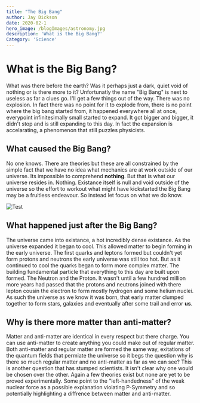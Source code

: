 ```yaml
---
title: "The Big Bang"
author: Jay Dickson
date: 2020-02-1
hero_image: /blogImages/astronomy.jpg
description: 'What is the Big Bang?'
Category: 'Science'
---
```


# What is the Big Bang?

What was there before the earth? Was it perhaps just a dark, quiet void of nothing or is there more to it? Unfortunatly the name "Big Bang" is next to useless as far a clues go. I'll get a few things out of the way. There was no explosion. In fact there was no point for it to explode from, there is no point where the big bang started from, it happened everywhere all at once, everypoint infinitesimally small started to expand. It got bigger and bigger, it didn't stop and is still expanding to this day. In fact the expansion is accelarating, a phenomenon that still puzzles physicists.

## What caused the Big Bang?

No one knows. There are theories but these are all constrained by the simple fact that we have no idea what mechanics are at work outside of our universe. Its impossible to comprehend **nothing**. But that is what our universe resides in. Nothing. Existance itself is null and void outside of the universe so the effort to workout what might have kickstarted the Big Bang may be a fruitless endeavour. So instead let focus on what we do know.

![Test](/blogImages/astronomy.jpg)

## What happened just after the Big Bang?

The universe came into existance, a hot incredibly dense existance. As the universe expanded it began to cool. This allowed matter to begin forming in the early universe. The first quarks and leptons formed but couldn't yet form protons and neutrons the early universe was still too hot. But as it continued to cool the quarks began to form more complex matter. The building fundamental particle that everything to this day are built upon formed. The Neutron and the Proton. It wasn't until a few hundred million more years had passed that the protons and neutrons joined with there lepton cousin the electron to form mostly hydrogen and some helium nuclei. As such the universe as we know it was born, that early matter clumped together to form stars, galaxies and eventually after some trail and error **us**.

## Why is there more matter than anti-matter?

Matter and anti-matter are identical in every respect but there charge. You can use anti-matter to create anything you could make out of regular matter. Both anti-matter and regular matter are formed the same way, exitations of the quantum fields that permiate the universe so it begs the question why is there so much regular matter and no anti-matter as far as we can see? This is another question that has stumped scientists. It isn't clear why one would be chosen over the other. Again a few theories exist but none are yet to be proved experimentally. Some point to the "left-handedness" of the weak nuclear force as a possible explanation violating P-Symmetry and so potentially highlighting a diffrence between matter and anti-matter. 



